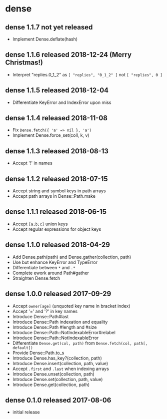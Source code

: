 
# dense


## dense 1.1.7 not yet released

* Implement Dense.deflate(hash)


## dense 1.1.6 released 2018-12-24  (Merry Christmas!)

* Interpret "replies.0_1_2" as `[ "replies", "0_1_2" ]` not `[ "replies", 0 ]`


## dense 1.1.5 released 2018-12-04

* Differentiate KeyError and IndexError upon miss


## dense 1.1.4  released 2018-11-08

* Fix `Dense.fetch({ 'a' => nil }, 'a')`
* Implement Dense.force_set(coll, k, v)


## dense 1.1.3  released 2018-08-13

* Accept '!' in names


## dense 1.1.2  released 2018-07-15

* Accept string and symbol keys in path arrays
* Accept path arrays in Dense::Path.make


## dense 1.1.1  released 2018-06-15

* Accept `[a;b;c]` union keys
* Accept regular expressions for object keys


## dense 1.1.0  released 2018-04-29

* Add Dense.path(path) and Dense.gather(collection, path)
* Use but enhance KeyError and TypeError
* Differentiate between `*` and `.*`
* Complete ework around Path#gather
* Straighten Dense.fetch


## dense 1.0.0  released 2017-09-29

* Accept `owner[age]` (unquoted key name in bracket index)
* Accept '=' and '?' in key names
* Introduce Dense::Path#last
* Introduce Dense::Path indexation and equality
* Introduce Dense::Path #length and #size
* Introduce Dense::Path::NotIndexableError#relabel
* Introduce Dense::Path::NotIndexableError
* Differentiate `Dense.get(col, path)` from `Dense.fetch(col, path[, default])`
* Provide Dense::Path.to_s
* Introduce Dense.has_key?(collection, path)
* Introduce Dense.insert(collection, path, value)
* Accept `.first` and `.last` when indexing arrays
* Introduce Dense.unset(collection, path)
* Introduce Dense.set(collection, path, value)
* Introduce Dense.get(collection, path)


## dense 0.1.0  released 2017-08-06

* initial release

